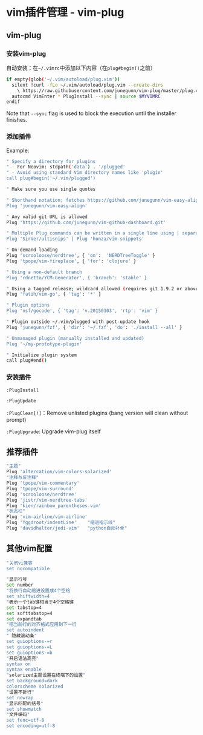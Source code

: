 # vim插件管理 - vim-plug

## vim-plug

### 安装vim-plug

自动安装：在`~/.vimrc`中添加以下内容（在`plug#begin()`之前）

```bash
if empty(glob('~/.vim/autoload/plug.vim'))
  silent !curl -fLo ~/.vim/autoload/plug.vim --create-dirs
    \ https://raw.githubusercontent.com/junegunn/vim-plug/master/plug.vim
  autocmd VimEnter * PlugInstall --sync | source $MYVIMRC
endif
```

Note that `--sync` flag is used to block the execution until the installer finishes.

### 添加插件

Example:

```bash
" Specify a directory for plugins
" - For Neovim: stdpath('data') . '/plugged'
" - Avoid using standard Vim directory names like 'plugin'
call plug#begin('~/.vim/plugged')

" Make sure you use single quotes

" Shorthand notation; fetches https://github.com/junegunn/vim-easy-align
Plug 'junegunn/vim-easy-align'

" Any valid git URL is allowed
Plug 'https://github.com/junegunn/vim-github-dashboard.git'

" Multiple Plug commands can be written in a single line using | separators
Plug 'SirVer/ultisnips' | Plug 'honza/vim-snippets'

" On-demand loading
Plug 'scrooloose/nerdtree', { 'on':  'NERDTreeToggle' }
Plug 'tpope/vim-fireplace', { 'for': 'clojure' }

" Using a non-default branch
Plug 'rdnetto/YCM-Generator', { 'branch': 'stable' }

" Using a tagged release; wildcard allowed (requires git 1.9.2 or above)
Plug 'fatih/vim-go', { 'tag': '*' }

" Plugin options
Plug 'nsf/gocode', { 'tag': 'v.20150303', 'rtp': 'vim' }

" Plugin outside ~/.vim/plugged with post-update hook
Plug 'junegunn/fzf', { 'dir': '~/.fzf', 'do': './install --all' }

" Unmanaged plugin (manually installed and updated)
Plug '~/my-prototype-plugin'

" Initialize plugin system
call plug#end()
```

### 安装插件

`:PlugInstall`

`:PlugUpdate`

`:PlugClean[!]`：Remove unlisted plugins (bang version will clean without prompt)

`:PlugUpgrade`: Upgrade vim-plug itself

## 推荐插件

```bash
"主题"
Plug 'altercation/vim-colors-solarized'
"注释与反注释"
Plug 'tpope/vim-commentary'
Plug 'tpope/vim-surround'
Plug 'scrooloose/nerdtree'
Plug 'jistr/vim-nerdtree-tabs'
Plug 'kien/rainbow_parentheses.vim'
"状态栏"
Plug 'vim-airline/vim-airline'
Plug 'Yggdroot/indentLine'    "缩进指示线"
Plug 'davidhalter/jedi-vim'   "python自动补全"
```

## 其他vim配置

```bash
"关闭vi兼容
set nocompatible

"显示行号
set number
"将换行自动缩进设置成4个空格
set shiftwidth=4
"表示一个tab键相当于4个空格键
set tabstop=4
set softtabstop=4
set expandtab
"把当前行的对齐格式应用到下一行
set autoindent
" 隐藏滚动条"
set guioptions-=r
set guioptions-=L
set guioptions-=b
"开启语法高亮"
syntax on
syntax enable
"solarized主题设置在终端下的设置"
set background=dark
colorscheme solarized
"设置不折行"
set nowrap
"显示匹配的括号"
set showmatch
"文件编码"
set fenc=utf-8
set encoding=utf-8
```
